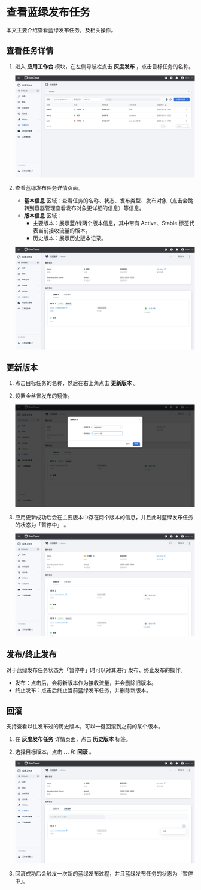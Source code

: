 # 查看蓝绿发布任务

本文主要介绍查看蓝绿发布任务，及相关操作。

## 查看任务详情

1. 进入 __应用工作台__ 模块，在左侧导航栏点击 __灰度发布__ ，点击目标任务的名称。

    ![点击名称](../../images/blue01.png)

2. 查看蓝绿发布任务详情页面。

    - __基本信息__ 区域：查看任务的名称、状态、发布类型、发布对象（点击会跳转到容器管理查看发布对象更详细的信息）等信息。
    - __版本信息__ 区域：
        - 主要版本：展示蓝/绿两个版本信息，其中带有 Active、Stable 标签代表当前接收流量的版本。
        - 历史版本：展示历史版本记录。

    ![详情页](../../images/blue02.png)

## 更新版本

1. 点击目标任务的名称，然后在右上角点击 __更新版本__ 。

2. 设置金丝雀发布的镜像。

    ![镜像地址](../../images/blue03.png)

3. 应用更新成功后会在主要版本中存在两个版本的信息，并且此时蓝绿发布任务的状态为「暂停中」 。

    ![自动触发](../../images/blue04.png)

## 发布/终止发布

对于蓝绿发布任务状态为「暂停中」时可以对其进行 发布、终止发布的操作。

- 发布：点击后，会将新版本作为接收流量，并会删除旧版本。
- 终止发布：点击后终止当前蓝绿发布任务，并删除新版本。

## 回滚

支持查看以往发布过的历史版本，可以一键回滚到之前的某个版本。

1. 在 __灰度发布任务__ 详情页面，点击 __历史版本__ 标签。
2. 选择目标版本，点击 __...__ 和 __回滚__ 。

    ![回滚](../../images/blue05.png)

3. 回滚成功后会触发一次新的蓝绿发布过程，并且蓝绿发布任务的状态为「暂停中」。

